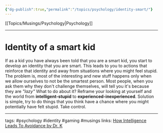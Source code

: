```yaml
---
{"dg-publish":true,"permalink":"/topics/psychology/identity-smart/"}
---
```


[[Topics/Musings/Psychology\|Psychology]]

---

# Identity of a smart kid

If as a kid you have always been told that you are a smart kid, you start to develop an identity that you are smart. This leads to you to actions that reinforce that identity and away from situations where you might feel stupid.
 The problem is, most of the interesting and new stuff happens only when we allow ourselves to not be the smartest person. 
 Most people, when you ask them why they don't challenge themselves, will tell you it's because they are *"lazy"*
 What to do about it?
 Reframe your looking at yourself and the world from **intelligent-stupid** to **experienced-inexperienced**.
 Solution is simple, try to do things that you think have a chance where you might potentially have felt stupid. Take control.
 
---
tags: #psychology #identity #gaming #musings 
links: [How Intelligence Leads To Avoidance by Dr. K](https://www.youtube.com/watch?v=Hq32ZIz1EBE)
